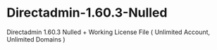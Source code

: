 # Directadmin-1.60.3-Nulled
Directadmin 1.60.3 Nulled + Working License File ( Unlimited Account, Unlimited Domains )
